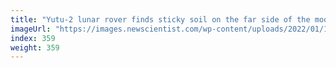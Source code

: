 ```yaml
---
title: "Yutu-2 lunar rover finds sticky soil on the far side of the moon"
imageUrl: "https://images.newscientist.com/wp-content/uploads/2022/01/19145050/PRI_219219172.jpg?width=600"
index: 359
weight: 359
---
```

